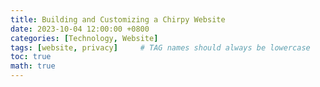 ```yaml
---
title: Building and Customizing a Chirpy Website
date: 2023-10-04 12:00:00 +0800
categories: [Technology, Website]
tags: [website, privacy]     # TAG names should always be lowercase
toc: true
math: true
---
```

#
